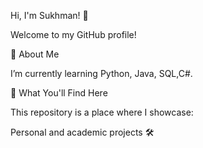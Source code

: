 Hi, I'm Sukhman! 👋

Welcome to my GitHub profile!

🚀 About Me

I’m currently learning Python, Java, SQL,C#.

📂 What You'll Find Here

This repository is a place where I showcase:

Personal and academic projects 🛠️
